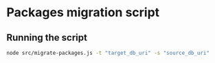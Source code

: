 # Packages migration script

## Running the script

```bash
node src/migrate-packages.js -t "target_db_uri" -s "source_db_uri"
```